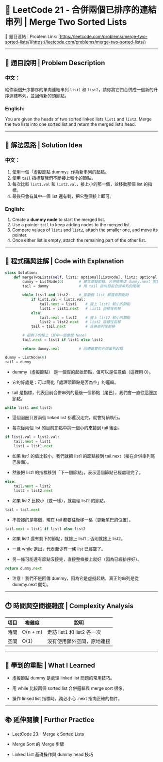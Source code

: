 # 🔗 LeetCode 21 - 合併兩個已排序的連結串列 | Merge Two Sorted Lists

🔗 題目連結 | Problem Link: [https://leetcode.com/problems/merge-two-sorted-lists/](https://leetcode.com/problems/merge-two-sorted-lists/)

---

## 📘 題目說明 | Problem Description

### 中文：
給你兩個升序排序的單向連結串列 `list1` 和 `list2`，請你將它們合併成一個新的升序連結串列，並回傳新的頭節點。

### English:
You are given the heads of two sorted linked lists `list1` and `list2`. Merge the two lists into one sorted list and return the merged list’s head.

---

## 🧠 解法思路 | Solution Idea

### 中文：
1. 使用一個「虛擬節點 dummy」作為新串列的起點。
2. 使用 `tail` 指標幫我們不斷接上較小的節點。
3. 每次比較 `list1.val` 和 `list2.val`，接上小的那一個，並移動那個 list 的指標。
4. 最後只會有其中一個 list 還有剩，把它整個接上即可。

### English:
1. Create a **dummy node** to start the merged list.
2. Use a pointer `tail` to keep adding nodes to the merged list.
3. Compare values of `list1` and `list2`, attach the smaller one, and move its pointer.
4. Once either list is empty, attach the remaining part of the other list.

---

## 🧾 程式碼與註解 | Code with Explanation

```python
class Solution:
    def mergeTwoLists(self, list1: Optional[ListNode], list2: Optional[ListNode]) -> Optional[ListNode]:
        dummy = ListNode(0)       # 建立虛擬節點，合併結果從 dummy.next 開始
        tail = dummy              # 用 tail 指向目前合併串列的尾端

        while list1 and list2:    # 當兩個 list 都還有節點時
            if list1.val < list2.val:
                tail.next = list1    # 接上 list1 較小的節點
                list1 = list1.next   # list1 指標往前移
            else:
                tail.next = list2    # 接上 list2 較小的節點
                list2 = list2.next   # list2 指標往前移
            tail = tail.next         # 合併串列往前移

        # 把剩下的接上（其中一個會是 None）
        tail.next = list1 if list1 else list2

        return dummy.next         # 回傳真實的合併串列起點
```

```python
dummy = ListNode(0)
tail = dummy
```
- dummy（虛擬節點） 是一個假的起始節點，值可以是任意值（這裡用 0）。

- 它的好處是：可以簡化「處理頭節點是否為空」的邏輯。

- tail 是指標，代表目前合併串列的最後一個節點（尾巴），我們會一直往這邊加節點。

```python
while list1 and list2:
```
- 這個迴圈只要兩個 linked list 都還沒走完，就會持續執行。

- 每次從兩個 list 的目前節點中挑一個小的來接到 tail 後面。

```python
if list1.val < list2.val:
    tail.next = list1
    list1 = list1.next
```
- 如果 list1 的值比較小，我們就把 list1 的節點接到 tail.next（接在合併串列尾巴後面）。

- 然後把 list1 的指標移到「下一個節點」，表示這個節點已經處理完了。

```python
else:
    tail.next = list2
    list2 = list2.next
```
- 如果 list2 比較小（或一樣），就處理 list2 的節點。

```python
tail = tail.next
```
- 不管接的是哪個，現在 tail 都要往後移一格（更新尾巴的位置）。

```python
tail.next = list1 if list1 else list2
```
- 如果 list1 還有剩下的節點，就接上 list1；否則就接上 list2。

- 一旦 while 退出，代表至少有一條 list 已經空了。

- 另一條可能還有節點沒接完，直接整條接上就好（因為已經排序好）。
```python 
return dummy.next
```
- 注意！我們不是回傳 dummy，因為它是虛擬起點，真正的串列是從 dummy.next 開始。

---

## ⏱️ 時間與空間複雜度 | Complexity Analysis
| 項目 | 複雜度      | 說明                   |
| -- | -------- | -------------------- |
| 時間 | O(n + m) | 走訪 list1 和 list2 各一次 |
| 空間 | O(1)     | 沒有使用額外空間，原地連接        |

---

## 📌 學到的重點 | What I Learned
- 虛擬節點 dummy 是處理 linked list 問題的常用技巧。

- 用 while 比較兩個 sorted list 合併邏輯與 merge sort 很像。

- 操作 linked list 指標時，務必小心 .next 指向正確的物件。

---

## 📚 延伸閱讀 | Further Practice
- LeetCode 23 - Merge k Sorted Lists

- Merge Sort 的 Merge 步驟

- Linked List 基礎操作與 dummy head 技巧
